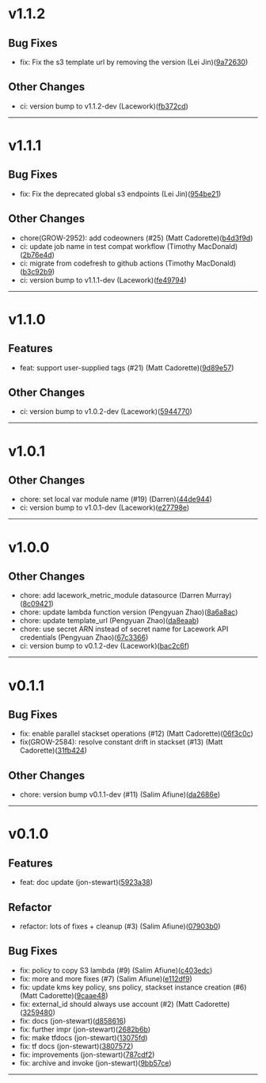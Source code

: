 # v1.1.2

## Bug Fixes
* fix: Fix the s3 template url by removing the version (Lei Jin)([9a72630](https://github.com/lacework/terraform-aws-org-configuration/commit/9a726304e378e3fcdd0cc34d038b21028ec3759f))
## Other Changes
* ci: version bump to v1.1.2-dev (Lacework)([fb372cd](https://github.com/lacework/terraform-aws-org-configuration/commit/fb372cdb4c54258e85f7f32d63afeb63b702308b))
---
# v1.1.1

## Bug Fixes
* fix: Fix the deprecated global s3 endpoints (Lei Jin)([954be21](https://github.com/lacework/terraform-aws-org-configuration/commit/954be21e9be93b58cf7cabbded25506db1095193))
## Other Changes
* chore(GROW-2952): add codeowners (#25) (Matt Cadorette)([b4d3f9d](https://github.com/lacework/terraform-aws-org-configuration/commit/b4d3f9d4d9834cd60ba3251957c76bd89455aa12))
* ci: update job name in test compat workflow (Timothy MacDonald)([2b76e4d](https://github.com/lacework/terraform-aws-org-configuration/commit/2b76e4d8571d285cdc96d0541252b5527af6fdda))
* ci: migrate from codefresh to github actions (Timothy MacDonald)([b3c92b9](https://github.com/lacework/terraform-aws-org-configuration/commit/b3c92b97299b1f315521cac2affbab3137b495fe))
* ci: version bump to v1.1.1-dev (Lacework)([fe49794](https://github.com/lacework/terraform-aws-org-configuration/commit/fe49794400f4edc9ec43cf7c8536a6d3d1a66e6b))
---
# v1.1.0

## Features
* feat: support user-supplied tags (#21) (Matt Cadorette)([9d89e57](https://github.com/lacework/terraform-aws-org-configuration/commit/9d89e57413857f8af78e7cd4dee4d7354037c43f))
## Other Changes
* ci: version bump to v1.0.2-dev (Lacework)([5944770](https://github.com/lacework/terraform-aws-org-configuration/commit/59447704fa4278483b31f6ec9ce2d0dafa7a813e))
---
# v1.0.1

## Other Changes
* chore: set local var module name (#19) (Darren)([44de944](https://github.com/lacework/terraform-aws-org-configuration/commit/44de9442551bad24df128317cbeb2312ea5f7489))
* ci: version bump to v1.0.1-dev (Lacework)([e27798e](https://github.com/lacework/terraform-aws-org-configuration/commit/e27798e3df0d3b016df34d7f23ebe2ff2388af9b))
---
# v1.0.0

## Other Changes
* chore: add lacework_metric_module datasource (Darren Murray)([8c09421](https://github.com/lacework/terraform-aws-org-configuration/commit/8c0942147216bf61b71e9105c950d0fdfda23120))
* chore: update lambda function version (Pengyuan Zhao)([8a6a8ac](https://github.com/lacework/terraform-aws-org-configuration/commit/8a6a8ac6e9369496498176cccf1e98cf5e8d2329))
* chore: update template_url (Pengyuan Zhao)([da8eaab](https://github.com/lacework/terraform-aws-org-configuration/commit/da8eaababc45450a3e1df4618897751fa3f8e467))
* chore: use secret ARN instead of secret name for Lacework API credentials (Pengyuan Zhao)([67c3366](https://github.com/lacework/terraform-aws-org-configuration/commit/67c3366db495acbf668a60849bd9a9fe304865a7))
* ci: version bump to v0.1.2-dev (Lacework)([bac2c6f](https://github.com/lacework/terraform-aws-org-configuration/commit/bac2c6ffd34445a41de9997c28693611699213b4))
---
# v0.1.1

## Bug Fixes
* fix: enable parallel stackset operations (#12) (Matt Cadorette)([06f3c0c](https://github.com/lacework/terraform-aws-org-configuration/commit/06f3c0c6ca56eb174f414fc819bb82ac74dd4cca))
* fix(GROW-2584): resolve constant drift in stackset (#13) (Matt Cadorette)([31fb424](https://github.com/lacework/terraform-aws-org-configuration/commit/31fb42417de2af787dedb000ec231e9a9aa1393d))
## Other Changes
* chore: version bump v0.1.1-dev (#11) (Salim Afiune)([da2686e](https://github.com/lacework/terraform-aws-org-configuration/commit/da2686e8afbd45e70c952574ad532aceb8bd230d))
---
# v0.1.0

## Features
* feat: doc update (jon-stewart)([5923a38](https://github.com/lacework/terraform-aws-org-configuration/commit/5923a38e427f6493bbf9cec2a4f55a9f3c9177e6))
## Refactor
* refactor: lots of fixes + cleanup  (#3) (Salim Afiune)([07903b0](https://github.com/lacework/terraform-aws-org-configuration/commit/07903b02080adb64bb77fb992bb3f7bb02ca0c15))
## Bug Fixes
* fix: policy to copy S3 lambda (#9) (Salim Afiune)([c403edc](https://github.com/lacework/terraform-aws-org-configuration/commit/c403edc8b2e5b5f89e875b593051b6a3286f98fd))
* fix: more and more fixes (#7) (Salim Afiune)([e112df9](https://github.com/lacework/terraform-aws-org-configuration/commit/e112df9bf84fbdb8c2b596d3836634ad358061a7))
* fix: update kms key policy, sns policy, stackset instance creation (#6) (Matt Cadorette)([9caae48](https://github.com/lacework/terraform-aws-org-configuration/commit/9caae482e5552b4b6986a608f3197aedd473abb6))
* fix: external_id should always use account (#2) (Matt Cadorette)([3259480](https://github.com/lacework/terraform-aws-org-configuration/commit/32594809e7c9d4986aac63783ebfb427b9694ba6))
* fix: docs (jon-stewart)([d858616](https://github.com/lacework/terraform-aws-org-configuration/commit/d858616d3a3b7675df2518e840d57f57fdebe872))
* fix: further impr (jon-stewart)([2682b6b](https://github.com/lacework/terraform-aws-org-configuration/commit/2682b6be36809572efb743299b36bb13503947b6))
* fix: make tfdocs (jon-stewart)([13075fd](https://github.com/lacework/terraform-aws-org-configuration/commit/13075fd3a953ea7dca544d21d5996fd3bc7b1b3f))
* fix: tf docs (jon-stewart)([3807572](https://github.com/lacework/terraform-aws-org-configuration/commit/38075727ead23be91cb277c97a876b5b9b9359e4))
* fix: improvements (jon-stewart)([787cdf2](https://github.com/lacework/terraform-aws-org-configuration/commit/787cdf21895daf70dc9fcdc38f124e17453d8308))
* fix: archive and invoke (jon-stewart)([9bb57ce](https://github.com/lacework/terraform-aws-org-configuration/commit/9bb57ce7aae72011023c952009f182c1b6d7cb6b))
---
